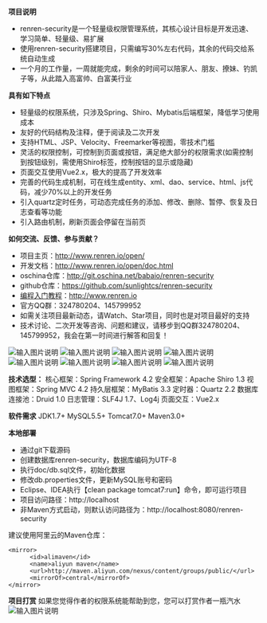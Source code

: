 **项目说明** 
- renren-security是一个轻量级权限管理系统，其核心设计目标是开发迅速、学习简单、轻量级、易扩展
- 使用renren-security搭建项目，只需编写30%左右代码，其余的代码交给系统自动生成
- 一个月的工作量，一周就能完成，剩余的时间可以陪家人、朋友、撩妹、钓凯子等，从此踏入高富帅、白富美行业


**具有如下特点** 
- 轻量级的权限系统，只涉及Spring、Shiro、Mybatis后端框架，降低学习使用成本
- 友好的代码结构及注释，便于阅读及二次开发
- 支持HTML、JSP、Velocity、Freemarker等视图，零技术门槛
- 灵活的权限控制，可控制到页面或按钮，满足绝大部分的权限需求(如需控制到按钮级别，需使用Shiro标签，控制按钮的显示或隐藏)
- 页面交互使用Vue2.x，极大的提高了开发效率
- 完善的代码生成机制，可在线生成entity、xml、dao、service、html、js代码，减少70%以上的开发任务
- 引入quartz定时任务，可动态完成任务的添加、修改、删除、暂停、恢复及日志查看等功能
- 引入路由机制，刷新页面会停留在当前页


**如何交流、反馈、参与贡献？** 
- 项目主页：http://www.renren.io/open/
- 开发文档：http://www.renren.io/open/doc.html
- oschina仓库：http://git.oschina.net/babaio/renren-security
- github仓库：https://github.com/sunlightcs/renren-security
- [编程入门教程](http://www.renren.io)：http://www.renren.io   
- 官方QQ群：324780204、145799952
- 如需关注项目最新动态，请Watch、Star项目，同时也是对项目最好的支持
- 技术讨论、二次开发等咨询、问题和建议，请移步到QQ群324780204、145799952，我会在第一时间进行解答和回复！


![输入图片说明](http://cdn.renren.io/img/3c744febfa944b26b3b9594ae73d4f80 "在这里输入图片标题")
![输入图片说明](http://cdn.renren.io/img/f3cc56b411c542d6aa4c01aaa8513995 "在这里输入图片标题")
![输入图片说明](http://cdn.renren.io/img/4319bad87a9f4cc5a1d19a70b4288dbb "在这里输入图片标题")
![输入图片说明](http://cdn.renren.io/img/12f1ff16350d44e2a03f3698a9d2e5ee "在这里输入图片标题")
![输入图片说明](http://cdn.renren.io/img/1181f88d52494b7296b53824dda47115 "在这里输入图片标题")
![输入图片说明](http://cdn.renren.io/img/ef65919f507d4e82900b323680789bf0 "在这里输入图片标题")
![输入图片说明](http://cdn.renren.io/img/087d9b845de3401589e606d43e68e4f2 "在这里输入图片标题")
![输入图片说明](http://cdn.renren.io/img/a3e55c6b2c2e4ab3aa05c3f3cf9fd96a "在这里输入图片标题")




 **技术选型：** 
核心框架：Spring Framework 4.2
安全框架：Apache Shiro 1.3
视图框架：Spring MVC 4.2
持久层框架：MyBatis 3.3
定时器：Quartz 2.2
数据库连接池：Druid 1.0
日志管理：SLF4J 1.7、Log4j
页面交互：Vue2.x


 **软件需求** 
JDK1.7+
MySQL5.5+
Tomcat7.0+
Maven3.0+



 **本地部署**
- 通过git下载源码
- 创建数据库renren-security，数据库编码为UTF-8
- 执行doc/db.sql文件，初始化数据
- 修改db.properties文件，更新MySQL账号和密码
- Eclipse、IDEA执行【clean package tomcat7:run】命令，即可运行项目
- 项目访问路径：http://localhost
- 非Maven方式启动，则默认访问路径为：http://localhost:8080/renren-security


建议使用阿里云的Maven仓库：
```
<mirror>
      <id>alimaven</id>
      <name>aliyun maven</name>
      <url>http://maven.aliyun.com/nexus/content/groups/public/</url>
      <mirrorOf>central</mirrorOf>        
</mirror>
```
**项目打赏** 
如果您觉得作者的权限系统能帮助到您，您可以打赏作者一瓶汽水
![输入图片说明](http://cdn.renren.io/img/10e0f63b327d4e7ab9113e7b9568381a "在这里输入图片标题")